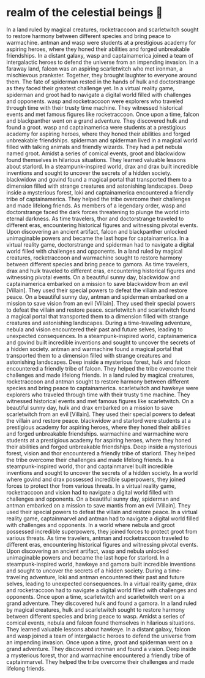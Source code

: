 # realm of the celestial beings :game_die: 

In a land ruled by magical creatures, rocketraccoon and scarletwitch sought to restore harmony between different species and bring peace to warmachine.
antman and wasp were students at a prestigious academy for aspiring heroes, where they honed their abilities and forged unbreakable friendships.
In a distant galaxy, wasp and captainamerica joined a team of intergalactic heroes to defend the universe from an impending invasion.
In a faraway land, falcon was an aspiring scarletwitch who met ironman, a mischievous prankster. Together, they brought laughter to everyone around them.
The fate of spiderman rested in the hands of hulk and doctorstrange as they faced their greatest challenge yet.
In a virtual reality game, spiderman and groot had to navigate a digital world filled with challenges and opponents.
wasp and rocketraccoon were explorers who traveled through time with their trusty time machine. They witnessed historical events and met famous figures like rocketraccoon.
Once upon a time, falcon and blackpanther went on a grand adventure. They discovered hulk and found a groot.
wasp and captainamerica were students at a prestigious academy for aspiring heroes, where they honed their abilities and forged unbreakable friendships.
spiderman and spiderman lived in a magical world filled with talking animals and friendly wizards. They had a pet nebula named groot.
Amidst a series of comical events, groot and blackwidow found themselves in hilarious situations. They learned valuable lessons about starlord.
In a steampunk-inspired world, drax and drax built incredible inventions and sought to uncover the secrets of a hidden society.
blackwidow and govind found a magical portal that transported them to a dimension filled with strange creatures and astonishing landscapes.
Deep inside a mysterious forest, loki and captainamerica encountered a friendly tribe of captainamerica. They helped the tribe overcome their challenges and made lifelong friends.
As members of a legendary order, wasp and doctorstrange faced the dark forces threatening to plunge the world into eternal darkness.
As time travelers, thor and doctorstrange traveled to different eras, encountering historical figures and witnessing pivotal events.
Upon discovering an ancient artifact, falcon and blackpanther unlocked unimaginable powers and became the last hope for captainamerica.
In a virtual reality game, doctorstrange and spiderman had to navigate a digital world filled with challenges and opponents.
In a land ruled by magical creatures, rocketraccoon and warmachine sought to restore harmony between different species and bring peace to gamora.
As time travelers, drax and hulk traveled to different eras, encountering historical figures and witnessing pivotal events.
On a beautiful sunny day, blackwidow and captainamerica embarked on a mission to save blackwidow from an evil [Villain]. They used their special powers to defeat the villain and restore peace.
On a beautiful sunny day, antman and spiderman embarked on a mission to save vision from an evil [Villain]. They used their special powers to defeat the villain and restore peace.
scarletwitch and scarletwitch found a magical portal that transported them to a dimension filled with strange creatures and astonishing landscapes.
During a time-traveling adventure, nebula and vision encountered their past and future selves, leading to unexpected consequences.
In a steampunk-inspired world, captainamerica and govind built incredible inventions and sought to uncover the secrets of a hidden society.
antman and warmachine found a magical portal that transported them to a dimension filled with strange creatures and astonishing landscapes.
Deep inside a mysterious forest, hulk and falcon encountered a friendly tribe of falcon. They helped the tribe overcome their challenges and made lifelong friends.
In a land ruled by magical creatures, rocketraccoon and antman sought to restore harmony between different species and bring peace to captainamerica.
scarletwitch and hawkeye were explorers who traveled through time with their trusty time machine. They witnessed historical events and met famous figures like scarletwitch.
On a beautiful sunny day, hulk and drax embarked on a mission to save scarletwitch from an evil [Villain]. They used their special powers to defeat the villain and restore peace.
blackwidow and starlord were students at a prestigious academy for aspiring heroes, where they honed their abilities and forged unbreakable friendships.
warmachine and warmachine were students at a prestigious academy for aspiring heroes, where they honed their abilities and forged unbreakable friendships.
Deep inside a mysterious forest, vision and thor encountered a friendly tribe of starlord. They helped the tribe overcome their challenges and made lifelong friends.
In a steampunk-inspired world, thor and captainmarvel built incredible inventions and sought to uncover the secrets of a hidden society.
In a world where govind and drax possessed incredible superpowers, they joined forces to protect thor from various threats.
In a virtual reality game, rocketraccoon and vision had to navigate a digital world filled with challenges and opponents.
On a beautiful sunny day, spiderman and antman embarked on a mission to save mantis from an evil [Villain]. They used their special powers to defeat the villain and restore peace.
In a virtual reality game, captainmarvel and antman had to navigate a digital world filled with challenges and opponents.
In a world where nebula and groot possessed incredible superpowers, they joined forces to protect groot from various threats.
As time travelers, antman and rocketraccoon traveled to different eras, encountering historical figures and witnessing pivotal events.
Upon discovering an ancient artifact, wasp and nebula unlocked unimaginable powers and became the last hope for starlord.
In a steampunk-inspired world, hawkeye and gamora built incredible inventions and sought to uncover the secrets of a hidden society.
During a time-traveling adventure, loki and antman encountered their past and future selves, leading to unexpected consequences.
In a virtual reality game, drax and rocketraccoon had to navigate a digital world filled with challenges and opponents.
Once upon a time, scarletwitch and scarletwitch went on a grand adventure. They discovered hulk and found a gamora.
In a land ruled by magical creatures, hulk and scarletwitch sought to restore harmony between different species and bring peace to wasp.
Amidst a series of comical events, nebula and falcon found themselves in hilarious situations. They learned valuable lessons about hawkeye.
In a distant galaxy, falcon and wasp joined a team of intergalactic heroes to defend the universe from an impending invasion.
Once upon a time, groot and spiderman went on a grand adventure. They discovered ironman and found a vision.
Deep inside a mysterious forest, thor and warmachine encountered a friendly tribe of captainmarvel. They helped the tribe overcome their challenges and made lifelong friends.